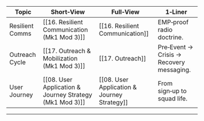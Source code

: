 |Topic|Short‑View|Full‑View|1‑Liner|
|---|---|---|---|
|Resilient Comms|[[16. Resilient Communication (Mk1 Mod 3)]]|[[16. Resilient Communication]]|EMP‑proof radio doctrine.|
|Outreach Cycle|[[17. Outreach & Mobilization (Mk1 Mod 3)]]|[[17. Outreach]]|Pre‑Event → Crisis → Recovery messaging.|
|User Journey|[[08. User Application & Journey Strategy (Mk1 Mod 3)]]|[[08. User Application & Journey Strategy]]|From sign‑up to squad life.|  
---